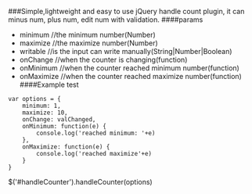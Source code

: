 ###Simple,lightweight and easy to use jQuery handle count plugin, it can minus num, plus num, edit num with validation.
####params
* minimum //the minimum number(Number)
* maximize //the maximize number(Number)
* writable //is the input can write manually(String|Number|Boolean)
* onChange //when the counter is changing(function)
* onMinimum //when the counter reached minimum number(function)
* onMaximize //when the counter reached maximize number(function)
####Example
test
```
var options = {
    minimum: 1,
    maximize: 10,
    onChange: valChanged,
    onMinimum: function(e) {
        console.log('reached minimum: '+e)
    },
    onMaximize: function(e) {
        console.log('reached maximize'+e)
    }
}
```
$('#handleCounter').handleCounter(options)
</code>

